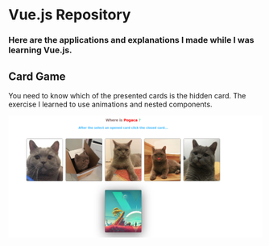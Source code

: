 # Vue.js Repository

### Here are the applications and explanations I made while I was learning Vue.js.

## Card Game
You need to know which of the presented cards is the hidden card. The exercise I learned to use animations and nested components.

![Cart Game Preview](https://github.com/crazycoder-io/vue-js/blob/master/assets/cart-game-preview.png)